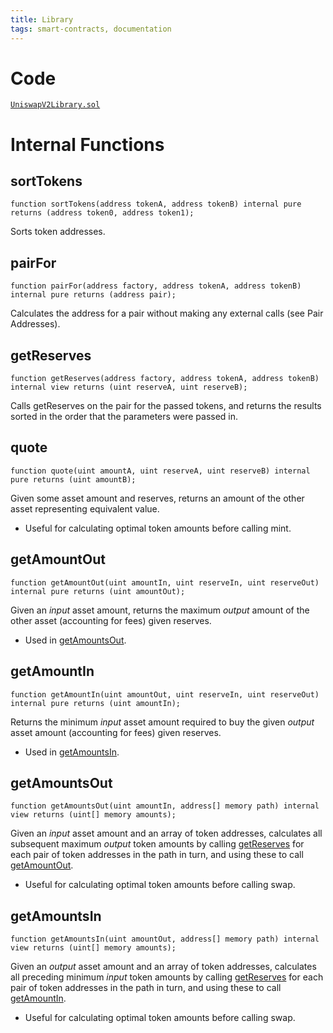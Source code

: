 ```yaml
---
title: Library
tags: smart-contracts, documentation
---
```


# Code

[`UniswapV2Library.sol`](https://github.com/Uniswap/uniswap-v2-periphery/blob/master/contracts/libraries/UniswapV2Library.sol)

# Internal Functions

## sortTokens

```solidity
function sortTokens(address tokenA, address tokenB) internal pure returns (address token0, address token1);
```

Sorts token addresses.

## pairFor

```solidity
function pairFor(address factory, address tokenA, address tokenB) internal pure returns (address pair);
```

Calculates the address for a pair without making any external calls (see <Link to='/docs/v2/javascript-SDK/getting-pair-addresses/'>Pair Addresses</Link>).

## getReserves

```solidity
function getReserves(address factory, address tokenA, address tokenB) internal view returns (uint reserveA, uint reserveB);
```

Calls <Link to='/docs/v2/smart-contracts/pair#getreserves'>getReserves</Link> on the pair for the passed tokens, and returns the results sorted in the order that the parameters were passed in.

## quote

```solidity
function quote(uint amountA, uint reserveA, uint reserveB) internal pure returns (uint amountB);
```

Given some asset amount and reserves, returns an amount of the other asset representing equivalent value.

- Useful for calculating optimal token amounts before calling <Link to='/docs/v2/smart-contracts/pair#mint-1'>mint</Link>.

## getAmountOut

```solidity
function getAmountOut(uint amountIn, uint reserveIn, uint reserveOut) internal pure returns (uint amountOut);
```

Given an _input_ asset amount, returns the maximum _output_ amount of the other asset (accounting for fees) given reserves.

- Used in [getAmountsOut](#getamountsout).

## getAmountIn

```solidity
function getAmountIn(uint amountOut, uint reserveIn, uint reserveOut) internal pure returns (uint amountIn);
```

Returns the minimum _input_ asset amount required to buy the given _output_ asset amount (accounting for fees) given reserves.

- Used in [getAmountsIn](#getamountsin).

## getAmountsOut

```solidity
function getAmountsOut(uint amountIn, address[] memory path) internal view returns (uint[] memory amounts);
```

Given an _input_ asset amount and an array of token addresses, calculates all subsequent maximum _output_ token amounts by calling [getReserves](#getreserves) for each pair of token addresses in the path in turn, and using these to call [getAmountOut](#getamountout).

- Useful for calculating optimal token amounts before calling <Link to='/docs/v2/smart-contracts/pair#swap-1'>swap</Link>.

## getAmountsIn

```solidity
function getAmountsIn(uint amountOut, address[] memory path) internal view returns (uint[] memory amounts);
```

Given an _output_ asset amount and an array of token addresses, calculates all preceding minimum _input_ token amounts by calling [getReserves](#getreserves) for each pair of token addresses in the path in turn, and using these to call [getAmountIn](#getamountin).

- Useful for calculating optimal token amounts before calling <Link to='/docs/v2/smart-contracts/pair#swap-1'>swap</Link>.
